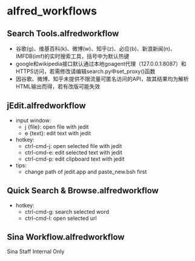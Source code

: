 alfred_workflows
================

Search Tools.alfredworkflow
---------------------------
* 谷歌(g)、维基百科(k)、微博(w)、知乎(z)、必应(b)、新浪新闻(n)、IMFDB(imf)的实时搜索工具，括号中为默认热键
* google和wikipedia接口默认通过本地goagent代理（127.0.0.1:8087）和HTTPS访问，若需修改请编辑search.py中set_proxy()函数
* 因谷歌、微博、知乎未提供不限流量可匿名访问的API，故其结果均为解析HTML输出而得，若有改版可能失效

jEdit.alfredworkflow
--------------------
* input window:
	- j {file}:		open file with jedit
	- e {text}:		edit text with jedit
* hotkey:
	- ctrl-cmd-j:		open selected file with jedit
	- ctrl-cmd-e:		edit selected text with jedit
	- ctrl-cmd-p:		edit clipboard text with jedit
* tips:
	- change path of jedit.app and paste_new.bsh first
	
Quick Search & Browse.alfredworkflow
------------------------------------
* hotkey:
	- ctrl-cmd-g:		search selected word
	- ctrl-cmd-l:		open selected url

Sina Workflow.alfredworkflow
----------------------------
Sina Staff Internal Only 
